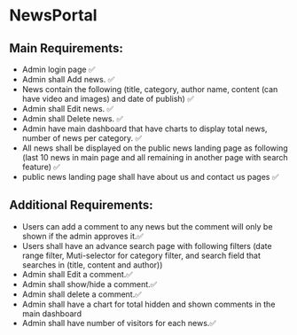 # NewsPortal


## Main Requirements:

- Admin login page ✅
- Admin shall Add news. ✅
- News contain the following (title, category, author name, content (can
have video and images) and date of publish) ✅
- Admin shall Edit news. ✅
- Admin shall Delete news. ✅
- Admin have main dashboard that have charts to display total news,
number of news per category. ✅
- All news shall be displayed on the public news landing page as following
(last 10 news in main page and all remaining in another page with search
feature) ✅
- public news landing page shall have about us and contact us pages ✅

## Additional Requirements: 

- Users can add a comment to any news but the comment will only be
shown if the admin approves it.✅
- Users shall have an advance search page with following filters (date
range filter, Muti-selector for category filter, and search field that
searches in (title, content and author))
- Admin shall Edit a comment.✅
- Admin shall show/hide a comment.✅
- Admin shall delete a comment.✅
- Admin shall have a chart for total hidden and shown comments in the
main dashboard
- Admin shall have number of visitors for each news.✅
